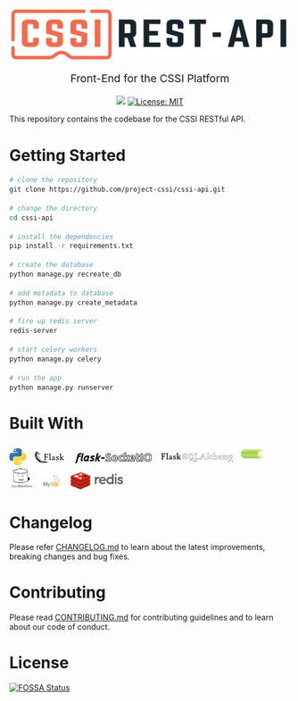 <p align="center">
    <img style="display:block;text-align:center" src="./docs/logos/cssi-logo-rest-api.svg" alt="logo-text" width="600" />
    <p align="center" style="font-size: 1.2rem;">Front-End for the CSSI Platform</p>
</p>

<!-- Badges -->
<p align="center">
  <a href="https://app.fossa.io/api/projects/git%2Bgithub.com%2Fproject-cssi%2Fcssi-api.svg?type=shield" alt="FOSSA Status"><img src="https://app.fossa.io/projects/git%2Bgithub.com%2Fproject-cssi%2Fcssi-api?ref=badge_shield"/></a>
  <a href="LICENSE.md">
    <img src="https://img.shields.io/badge/License-MIT-blue.svg" alt="License: MIT" height="18">
  </a>
</p>

This repository contains the codebase for the CSSI RESTful API.

# Getting Started

```bash
# clone the repository
git clone https://github.com/project-cssi/cssi-api.git

# change the directory
cd cssi-api

# install the dependencies
pip install -r requirements.txt

# create the database
python manage.py recreate_db

# add metadata to database
python manage.py create_metadata

# fire up redis server
redis-server

# start celery workers
python manage.py celery

# run the app
python manage.py runserver

```

# Built With

<a href="https://www.python.org/" title="Python"><img src="./docs/technologies/python.svg" alt="python" height="30" /></a>&nbsp;&nbsp;
<a href="http://flask.pocoo.org/" title="Flask"><img src="./docs/technologies/flask.svg" alt="flask" height="30" /></a>&nbsp;&nbsp;
<a href="https://flask-socketio.readthedocs.io/en/latest/" title="Flask SocketIO"><img src="./docs/technologies/flask-socketio.png" alt="redux" height="30" /></a>&nbsp;&nbsp;
<a href="https://flask-sqlalchemy.palletsprojects.com/en/2.x/" title="Flask SQL Alchemy"><img src="./docs/technologies/flask-sqlalchemy.png" alt="lodash" height="30" /></a>&nbsp;&nbsp;
<a href="http://www.celeryproject.org/" title="Celery"><img src="./docs/technologies/celery.png" alt="celery" height="40" /></a>&nbsp;&nbsp;
<a href="https://marshmallow.readthedocs.io/en/3.0/" title="Marshmallow"><img src="./docs/technologies/marshmallow.png" alt="marshmallow" height="40" /></a>&nbsp;&nbsp;
<a href="https://www.mysql.com/" title="MySQL"><img src="./docs/technologies/mysql.svg" alt="sass" height="30" /></a>&nbsp;&nbsp;
<a href="https://redis.io/" title="Redis"><img  src="./docs/technologies/redis.png" alt="redis" height="30" /></a>&nbsp;&nbsp;

# Changelog

Please refer [CHANGELOG.md](CHANGELOG.md) to learn about the latest improvements, breaking changes and bug fixes.

# Contributing

Please read [CONTRIBUTING.md](CONTRIBUTING.md) for contributing guidelines and to learn about our code of conduct.

# License

[![FOSSA Status](https://app.fossa.io/api/projects/git%2Bgithub.com%2Fproject-cssi%2Fcssi-api.svg?type=large)](https://app.fossa.io/projects/git%2Bgithub.com%2Fproject-cssi%2Fcssi-api?ref=badge_large)

